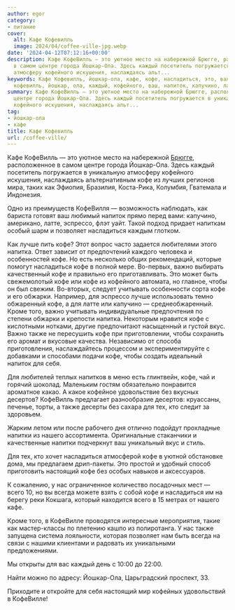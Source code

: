 ```yaml
---
author: egor
category:
- питание
cover:
  alt: Кафе Кофевилль
  image: 2024/04/coffee-ville-jpg.webp
date: '2024-04-12T07:12:16+00:00'
description: Кафе КофеВилль — это уютное место на набережной Брюгге, расположенное
  в самом центре города Йошкар-Ола. Здесь каждый посетитель погружается в уникальную
  атмосферу кофейного искушения, наслаждаясь альт...
keywords: Кафе Кофевилль, йошкар-ола, кафе, кофе, насладиться, это, важно, также,
  кофевилль, йошкар, ола, каждый, кофейного, ваш, напиток, капучино, латте
summary: Кафе КофеВилль — это уютное место на набережной Брюгге, расположенное в самом
  центре города Йошкар-Ола. Здесь каждый посетитель погружается в уникальную атмосферу
  кофейного искушения, наслаждаясь альт...
tag:
- йошкар-ола
- кафе
title: Кафе Кофевилль
url: /coffee-ville/
---
```


Кафе КофеВилль — это уютное место на набережной [Брюгге](/brugge/), расположенное в самом центре города Йошкар-Ола. Здесь каждый посетитель погружается в уникальную атмосферу кофейного искушения, наслаждаясь альтернативным кофе из лучших регионов мира, таких как Эфиопия, Бразилия, Коста-Рика, Колумбия, Гватемала и Индонезия.

Одно из преимуществ КофеВилля — возможность наблюдать, как бариста готовят ваш любимый напиток прямо перед вами: капучино, американо, латте, эспрессо, флэт уайт. Такой подход придает напиткам особый шарм и позволяет насладиться каждым глотком.

Как лучше пить кофе? Этот вопрос часто задается любителями этого напитка. Ответ зависит от предпочтений каждого человека и особенностей кофе. Но есть несколько общих рекомендаций, которые помогут насладиться кофе в полной мере. Во-первых, важно выбирать качественный кофе и правильно его приготавливать. Это может быть свежемолотый кофе или кофе из кофейного автомата, но главное, чтобы он был свежим. Во-вторых, следует учитывать особенности сорта кофе и его обжарки. Например, для эспрессо лучше использовать темно обжаренный кофе, а для латте или капучино — среднеобжаренный. Кроме того, важно учитывать индивидуальные предпочтения по степени обжарки и крепости напитка. Некоторым нравится кофе с кислотными нотками, другие предпочитают насыщенный и густой вкус. Важно также не пересушить кофе при приготовлении, чтобы сохранить его аромат и вкусовые качества. Независимо от способа приготовления, наслаждайтесь процессом и экспериментируйте с добавками и способами подачи кофе, чтобы создать идеальный напиток для себя.

Для любителей теплых напитков в меню есть глинтвейн, кофе, чай и горячий шоколад. Маленьким гостям обязательно понравится ароматное какао. А какое кофейное удовольствие без вкусных десертов? КофеВилль предлагает разнообразие десертов: круассаны, печенье, торты, а также десерты без сахара для тех, кто следит за здоровьем.

Жарким летом или после рабочего дня отлично подойдут прохладные напитки из нашего ассортимента. Оригинальные стаканчики и качественные напитки подчеркнут ваш уникальный вкус и стиль.

Для тех, кто хочет насладиться атмосферой кофе в уютной обстановке дома, мы предлагаем дрип-пакеты. Это простой и удобный способ приготовить настоящий кофе без особых навыков и аксессуаров.

К сожалению, у нас ограниченное количество посадочных мест — всего 10, но вы всегда можете взять с собой кофе и насладиться им на берегу реки Кокшага, который находится всего в 15 метрах от нашего кафе.

Кроме того, в КофеВилле проводятся интересные мероприятия, такие как мастер-классы по плетению кашпо из полиротанга. У нас также запущена система лояльности, которая позволяет нам быть всегда на связи с нашими клиентами и радовать их уникальными предложениями.

Мы открыты для вас каждый день с 10:00 до 22:00.

Найти можно по адресу: Йошкар-Ола, Царьградский проспект, 33.

Приходите и откройте для себя настоящий мир кофейных удовольствий в КофеВилле!